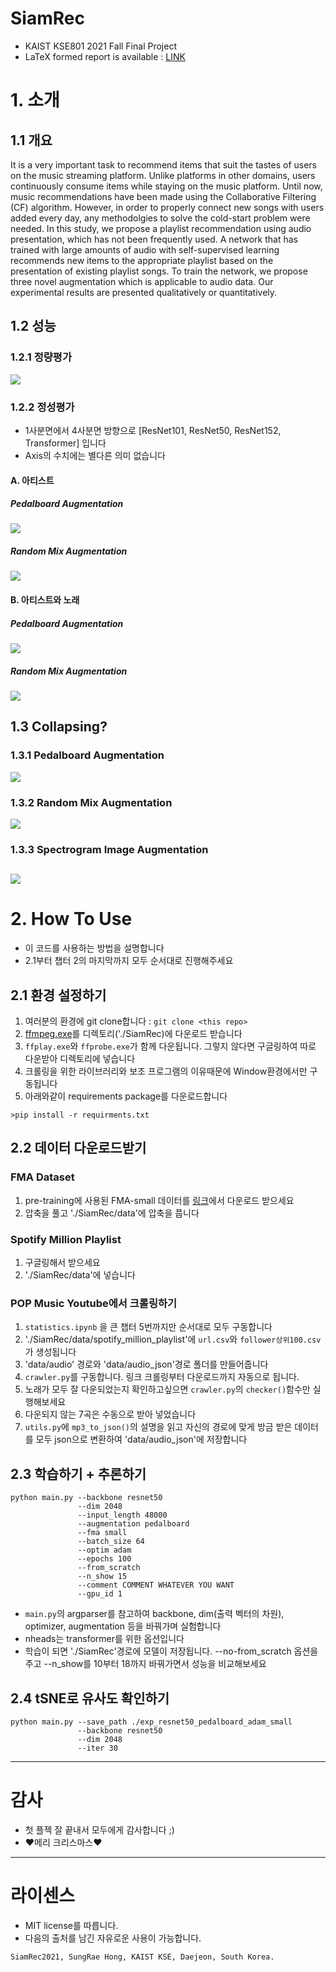 # SiamRec
- KAIST KSE801 2021 Fall Final Project
- LaTeX formed report is available : [LINK](https://github.com/HongSungRae/SiamRec/blob/main/images/KSE801_20214645%ED%99%8D%EC%84%B1%EB%9E%98.pdf)

# 1. 소개
## 1.1 개요

It is a very important task to recommend items that suit the tastes of users on the music streaming platform. Unlike platforms in other domains, users continuously consume items while staying on the music platform. Until now, music recommendations have been made using the Collaborative Filtering (CF) algorithm. However, in order to properly connect new songs with users added every day, any methodolgies to solve the cold-start problem were needed. In this study, we propose a playlist recommendation using audio presentation, which has not been frequently used. A network that has trained with large amounts of audio with self-supervised learning recommends new items to the appropriate playlist based on the presentation of existing playlist songs. To train the network, we propose three novel augmentation which is applicable to audio data. Our experimental results are presented qualitatively or quantitatively.

## 1.2 성능
### 1.2.1 정량평가
![](https://github.com/HongSungRae/SiamRec/blob/main/images/performance.jpg?raw=true)
### 1.2.2 정성평가
- 1사분면에서 4사분면 방향으로 [ResNet101, ResNet50, ResNet152, Transformer] 입니다
- Axis의 수치에는 별다른 의미 없습니다
#### A. 아티스트
##### Pedalboard Augmentation
![](https://github.com/HongSungRae/SiamRec/blob/main/images/artist_pedal.png?raw=true)

##### Random Mix Augmentation
![](https://github.com/HongSungRae/SiamRec/blob/main/images/artist_random.png?raw=true)

#### B. 아티스트와 노래
##### Pedalboard Augmentation
![](https://github.com/HongSungRae/SiamRec/blob/main/images/song_pedal.png?raw=true)

##### Random Mix Augmentation
![](https://github.com/HongSungRae/SiamRec/blob/main/images/song_random.png?raw=true)

## 1.3 Collapsing?
### 1.3.1 Pedalboard Augmentation
![](https://github.com/HongSungRae/SiamRec/blob/main/images/FMA_pedalboard.png?raw=true)
### 1.3.2 Random Mix Augmentation
![](https://github.com/HongSungRae/SiamRec/blob/main/images/FMA_randommix.png?raw=true)
### 1.3.3 Spectrogram Image Augmentation
![](https://github.com/HongSungRae/SiamRec/blob/main/images/FMA_Image.png?raw=true)
---
# 2. How To Use
- 이 코드를 사용하는 방법을 설명합니다
- 2.1부터 챕터 2의 마지막까지 모두 순서대로 진행해주세요
## 2.1 환경 설정하기
1. 여러분의 환경에 git clone합니다 : ```git clone <this repo>```
2. [ffmpeg.exe](https://www.ffmpeg.org/download.html)를 디렉토리('./SiamRec)에 다운로드 받습니다
3. ```ffplay.exe```와 ```ffprobe.exe```가 함께 다운됩니다. 그렇지 않다면 구글링하여 따로 다운받아 디렉토리에 넣습니다
4. 크롤링을 위한 라이브러리와 보조 프로그램의 이유때문에 Window환경에서만 구동됩니다
5. 아래와같이 requirements package를 다운로드합니다
```
>pip install -r requirments.txt
```
## 2.2 데이터 다운로드받기
### FMA Dataset
1. pre-training에 사용된 FMA-small 데이터를 [링크](https://github.com/mdeff/fma)에서 다운로드 받으세요
2. 압축을 풀고 './SiamRec/data'에 압축을 풉니다
### Spotify Million Playlist
1. 구글링해서 받으세요
2. './SiamRec/data'에 넣습니다
### POP Music Youtube에서 크롤링하기
1. ```statistics.ipynb``` 을 큰 챕터 5번까지만 순서대로 모두 구동합니다
2. './SiamRec/data/spotify_million_playlist'에 ```url.csv```와 ```follower상위100.csv```가 생성됩니다
3. 'data/audio' 경로와 'data/audio_json'경로 폴더를 만들어줍니다
4. ```crawler.py```를 구동합니다. 링크 크롤링부터 다운로드까지 자동으로 됩니다.
5. 노래가 모두 잘 다운되었는지 확인하고싶으면 ```crawler.py```의 ```checker()```함수만 실행해보세요
6. 다운되지 않는 7곡은 수동으로 받아 넣었습니다
7. ```utils.py```에 ```mp3_to_json()```의 설명을 읽고 자신의 경로에 맞게 방금 받은 데이터를 모두 json으로 변환하여 'data/audio_json'에 저장합니다

## 2.3 학습하기 + 추론하기
```
python main.py --backbone resnet50
               --dim 2048
               --input_length 48000
               --augmentation pedalboard
               --fma small
               --batch_size 64
               --optim adam
               --epochs 100
               --from_scratch
               --n_show 15
               --comment COMMENT WHATEVER YOU WANT
               --gpu_id 1
```
- ```main.py```의 argparser를 참고하여 backbone, dim(출력 벡터의 차원), optimizer, augmentation 등을 바꿔가며 실험합니다
- nheads는 transformer를 위한 옵션입니다
- 학습이 되면 './SiamRec'경로에 모델이 저장됩니다. --no-from_scratch 옵션을 주고 --n_show를 10부터 18까지 바꿔가면서 성능을 비교해보세요

## 2.4 tSNE로 유사도 확인하기
```
python main.py --save_path ./exp_resnet50_pedalboard_adam_small
               --backbone resnet50
               --dim 2048
               --iter 30
```
---
# 감사
- 첫 플젝 잘 끝내서 모두에게 감사합니다 ;)
- ♥메리 크리스마스♥

---
# 라이센스
- MIT license를 따릅니다.
- 다음의 출처를 남긴 자유로운 사용이 가능합니다.
```
SiamRec2021, SungRae Hong, KAIST KSE, Daejeon, South Korea.
```